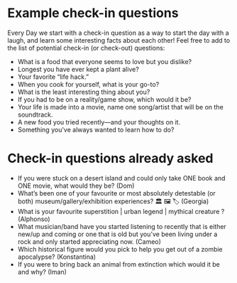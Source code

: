 # Example check-in questions

Every Day we start with a check-in question as a way to start the day with a laugh, and learn some interesting facts about each other!
Feel free to add to the list of potential check-in (or check-out) questions:

- What is a food that everyone seems to love but you dislike?
- Longest you have ever kept a plant alive?
- Your favorite “life hack.”
- When you cook for yourself, what is your go-to?
- What is the least interesting thing about you?
- If you had to be on a reality/game show, which would it be?
- Your life is made into a movie, name one song/artist that will be on the soundtrack.
- A new food you tried recently—and your thoughts on it.
- Something you've always wanted to learn how to do?


# Check-in questions already asked

- If you were stuck on a desert island and could only take ONE book and ONE movie, what would they be? (Dom)
- What’s been one of your favourite or most absolutely detestable (or both) museum/gallery/exhibition experiences? 🏛️ 🖼️ 🏷️ (Georgia)
- What is your favourite superstition | urban legend | mythical creature ? (Alphonso)
- What musician/band have you started listening to recently that is either new/up and coming  or one that is old but you've been living under a rock and only started appreciating now. (Cameo)
- Which historical figure would you pick to help you get out of a zombie apocalypse? (Konstantina)
- If you were to bring back an animal from extinction which would it be and why? (Iman)
